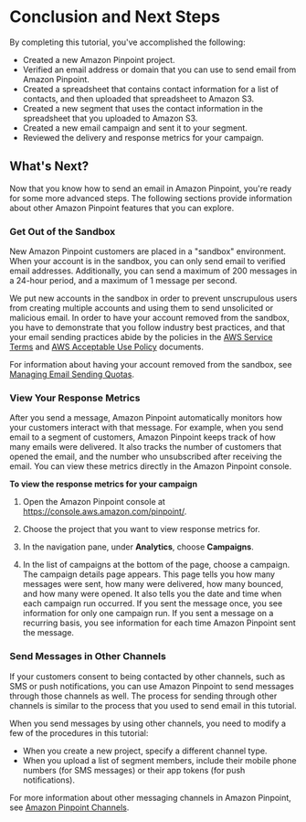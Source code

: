 # Conclusion and Next Steps<a name="tutorials-send-an-email-next-steps"></a>

By completing this tutorial, you've accomplished the following:
+ Created a new Amazon Pinpoint project\.
+ Verified an email address or domain that you can use to send email from Amazon Pinpoint\.
+ Created a spreadsheet that contains contact information for a list of contacts, and then uploaded that spreadsheet to Amazon S3\.
+ Created a new segment that uses the contact information in the spreadsheet that you uploaded to Amazon S3\.
+ Created a new email campaign and sent it to your segment\.
+ Reviewed the delivery and response metrics for your campaign\.

## What's Next?<a name="tutorials-send-an-email-next-steps-whats-next"></a>

Now that you know how to send an email in Amazon Pinpoint, you're ready for some more advanced steps\. The following sections provide information about other Amazon Pinpoint features that you can explore\.

### Get Out of the Sandbox<a name="tutorials-send-an-email-next-steps-whats-next-sandbox"></a>

New Amazon Pinpoint customers are placed in a "sandbox" environment\. When your account is in the sandbox, you can only send email to verified email addresses\. Additionally, you can send a maximum of 200 messages in a 24\-hour period, and a maximum of 1 message per second\.

We put new accounts in the sandbox in order to prevent unscrupulous users from creating multiple accounts and using them to send unsolicited or malicious email\. In order to have your account removed from the sandbox, you have to demonstrate that you follow industry best practices, and that your email sending practices abide by the policies in the [AWS Service Terms](https://aws.amazon.com/service-terms/) and [AWS Acceptable Use Policy](https://aws.amazon.com/agreement/) documents\.

For information about having your account removed from the sandbox, see [Managing Email Sending Quotas](channels-email-manage-limits.md)\.

### View Your Response Metrics<a name="tutorials-send-an-email-next-steps-whats-next-metrics"></a>

After you send a message, Amazon Pinpoint automatically monitors how your customers interact with that message\. For example, when you send email to a segment of customers, Amazon Pinpoint keeps track of how many emails were delivered\. It also tracks the number of customers that opened the email, and the number who unsubscribed after receiving the email\. You can view these metrics directly in the Amazon Pinpoint console\.

**To view the response metrics for your campaign**

1. Open the Amazon Pinpoint console at [https://console\.aws\.amazon\.com/pinpoint/](https://console.aws.amazon.com/pinpoint/)\.

1. Choose the project that you want to view response metrics for\.

1. In the navigation pane, under **Analytics**, choose **Campaigns**\.

1. In the list of campaigns at the bottom of the page, choose a campaign\. The campaign details page appears\. This page tells you how many messages were sent, how many were delivered, how many bounced, and how many were opened\. It also tells you the date and time when each campaign run occurred\. If you sent the message once, you see information for only one campaign run\. If you sent a message on a recurring basis, you see information for each time Amazon Pinpoint sent the message\.

### Send Messages in Other Channels<a name="tutorials-send-an-email-next-steps-whats-next-other-channels"></a>

If your customers consent to being contacted by other channels, such as SMS or push notifications, you can use Amazon Pinpoint to send messages through those channels as well\. The process for sending through other channels is similar to the process that you used to send email in this tutorial\.

When you send messages by using other channels, you need to modify a few of the procedures in this tutorial:
+ When you create a new project, specify a different channel type\.
+ When you upload a list of segment members, include their mobile phone numbers \(for SMS messages\) or their app tokens \(for push notifications\)\.

For more information about other messaging channels in Amazon Pinpoint, see [Amazon Pinpoint Channels](channels.md)\.